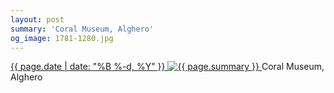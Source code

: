 ```yaml
---
layout: post
summary: 'Coral Museum, Alghero'
og_image: 1781-1280.jpg
---
```


<p>
 <time>
  <a href="/1781">
   {{ page.date | date: "%B %-d, %Y" }}
  </a>
 </time>
 <a href="/1781">
  <img alt="{{ page.summary }}" data-taken="6/25/2023" sizes="(min-width: 700px) 50vw, calc(100vw - 2rem)" src="{{ site.assets_url }}/1781-640.jpg" srcset="{{ site.assets_url }}/1781-320.jpg 320w, {{ site.assets_url }}/1781-640.jpg 640w, {{ site.assets_url }}/1781-960.jpg 960w, {{ site.assets_url }}/1781-1280.jpg 1280w"/>
 </a>
 <span>
  Coral Museum, Alghero
 </span>
</p>

